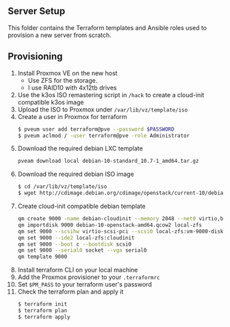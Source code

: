 ## Server Setup

This folder contains the Terraform templates and Ansible roles used to provision a new server from scratch.

## Provisioning
1. Install Proxmox VE on the new host
    - Use ZFS for the storage.
    - I use RAID10 with 4x12tb drives
1. Use the k3os ISO remastering script in `/hack` to create a cloud-init compatible k3os image
1. Upload the ISO to Proxmox under `/var/lib/vz/template/iso`
1. Create a user in Proxmox for terraform
    ```bash
    $ pveum user add terraform@pve --password $PASSWORD
    $ pveum aclmod / -user terraform@pve -role Administrator
    ```
1. Download the required debian LXC template
    ```bash
    pveam download local debian-10-standard_10.7-1_amd64.tar.gz
    ```
1. Download the required debian ISO image
    ```bash
    $ cd /var/lib/vz/template/iso
    $ wget http://cdimage.debian.org/cdimage/openstack/current-10/debian-10-openstack-amd64.qcow2
    ```
1. Create cloud-init compatible debian template
    ```bash
    qm create 9000 -name debian-cloudinit --memory 2048 --net0 virtio,bridge=vmbr0
    qm importdisk 9000 debian-10-openstack-amd64.qcow2 local-zfs
    qm set 9000 --scsihw virtio-scsi-pci --scsi0 local-zfs:vm-9000-disk-0
    qm set 9000 --ide2 local-zfs:cloudinit
    qm set 9000 --boot c --bootdisk scsi0
    qm set 9000 --serial0 socket --vga serial0
    qm template 9000
    ```
1. Install terraform CLI on your local machine
1. Add the Proxmox provisioner to your `.terraformrc`
1. Set `$PM_PASS` to your terraform user's password
1. Check the terraform plan and apply it
    ```bash
    $ terraform init
    $ terraform plan
    $ terraform apply
    ```
